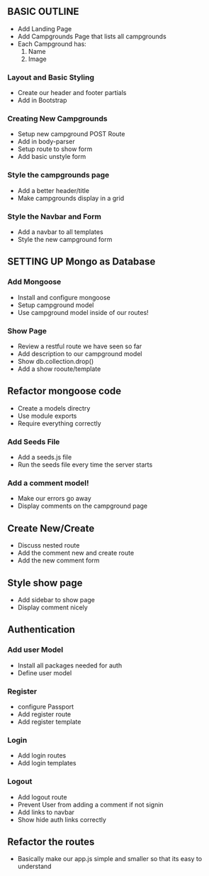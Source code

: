

## BASIC OUTLINE

- Add Landing Page
- Add Campgrounds Page that lists all campgrounds
- Each Campground has:
  1. Name	
  2. Image

### Layout and Basic Styling

- Create our header and footer partials
- Add in Bootstrap

### Creating New Campgrounds

- Setup new campground POST Route
- Add in body-parser
- Setup route to show form
- Add basic unstyle form

### Style the campgrounds page

- Add a better header/title
- Make campgrounds display in a grid

### Style the Navbar and Form

- Add a navbar to all templates
- Style the new campground form

## SETTING UP Mongo as Database

### Add Mongoose

- Install and configure mongoose
- Setup campground model
- Use campground model inside of our routes!

### Show Page

- Review a restful route we have seen so far
- Add description to our campground model
- Show db.collection.drop()
- Add a show rooute/template

## Refactor mongoose code

- Create a models directry
- Use module exports
- Require everything correctly

### Add Seeds File

- Add a seeds.js file
- Run the seeds file every time the server starts

### Add a comment model!
- Make our errors go away
- Display comments on the campground page

## Create New/Create
- Discuss nested route
- Add the comment new and create route
- Add the new comment form

## Style show page
- Add sidebar to show page
- Display comment nicely

## Authentication 

### Add user Model
- Install all packages needed for auth
- Define user model

### Register
- configure Passport
- Add register route
- Add register template

### Login
- Add login routes 
- Add login templates

### Logout
- Add logout route
- Prevent User from adding a comment if not signin
- Add links to navbar
- Show hide auth links correctly

## Refactor the routes 
- Basically make our app.js simple and smaller so that its easy to understand


